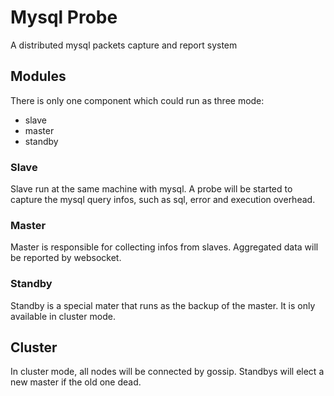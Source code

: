 # Mysql Probe
A distributed mysql packets capture and report system

## Modules
There is only one component which could run as three mode:
* slave
* master
* standby

### Slave
Slave run at the same machine with mysql. A probe will be started to capture the mysql query infos, such as sql, error and execution overhead.

### Master
Master is responsible for collecting infos from slaves. Aggregated data will be reported by websocket.

### Standby
Standby is a special mater that runs as the backup of the master. It is only available in cluster mode.

## Cluster
In cluster mode, all nodes will be connected by gossip. Standbys will elect a new master if the old one dead.

